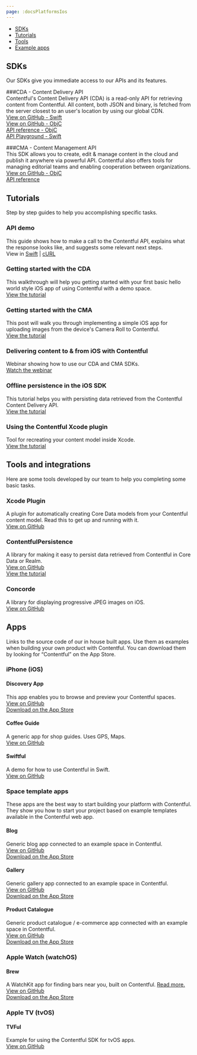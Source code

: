```yaml
---
page: :docsPlatformsIos
---
```


- [SDKs](#sdks)
- [Tutorials](#tutorials)
- [Tools](#tools-and-integrations)
- [Example apps](#apps)

## SDKs
Our SDKs give you immediate access to our APIs and its features.

###CDA - Content Delivery API<br>
Contentful's Content Delivery API (CDA) is a read-only API for retrieving content from Contentful. All content, both JSON and binary, is fetched from the server closest to an user's location by using our global CDN.<br>
[View on GitHub - Swift](https://github.com/contentful/contentful.swift)<br>
[View on GitHub - ObjC](https://github.com/contentful/contentful.objc)<br>
[API reference - ObjC](http://cocoadocs.org/docsets/ContentfulDeliveryAPI/)<br>
[API Playground - Swift](https://github.com/contentful/ContentfulPlayground)

###CMA - Content Management API<br>
This SDK allows you to create, edit & manage content in the cloud and publish it anywhere via powerful API. Contentful also offers tools for managing editorial teams and enabling cooperation between organizations.<br>
[View on GitHub - ObjC](https://github.com/contentful/contentful-management.objc)<br>
[API reference](http://cocoadocs.org/docsets/ContentfulManagementAPI/)

## Tutorials
Step by step guides to help you accomplishing specific tasks.

### API demo
This guide shows how to make a call to the Contentful API, explains what the response looks like, and suggests some relevant next steps.<br>
View in [Swift](/developers/api-demo/swift/) |
[cURL](/developers/api-demo/curl/)

### Getting started with the CDA
This walkthrough will help you getting started with your first basic hello world style iOS app of using Contentful with a demo space.<br>
[View the tutorial](/developers/docs/ios/tutorials/using-delivery-api-on-ios/)

### Getting started with the CMA
This post will walk you through implementing a simple iOS app for uploading images from the device's Camera Roll to Contentful.<br>
[View the tutorial](/developers/docs/ios/tutorials/using-management-api-on-ios/)

### Delivering content to & from iOS with Contentful
Webinar showing how to use our CDA and CMA SDKs.<br>
[Watch the webinar](/blog/2014/09/18/webinar-delivering-content-to-from-ios-with-contentful/)

### Offline persistence in the iOS SDK
This tutorial helps you with persisting data retrieved from the Contentful Content Delivery API.<br>
[View the tutorial](/developers/docs/ios/tutorials/offline-persistence-in-ios-sdk/)

### Using the Contentful Xcode plugin
Tool for recreating your content model inside Xcode.<br>
[View the tutorial](/developers/docs/ios/tutorials/using-contentful-xcode-plugin/)

## Tools and integrations
Here are some tools developed by our team to help you completing some basic tasks.

### Xcode Plugin
A plugin for automatically creating Core Data models from your Contentful content model. Read this to get up and running with it.<br>
[View on GitHub](https://github.com/contentful/ContentfulXcodePlugin)

### ContentfulPersistence
A library for making it easy to persist data retrieved from Contentful in Core Data or Realm.<br>
[View on GitHub](https://github.com/contentful/contentful-persistence.objc)<br>
[View the tutorial](/developers/docs/ios/tutorials/offline-persistence-in-ios-sdk/)

### Concorde
A library for displaying progressive JPEG images on iOS.<br>
[View on GitHub](https://github.com/contentful-labs/Concorde)

## Apps
Links to the source code of our in house built apps. Use them as examples when building your own product with Contentful.
You can download them by looking for “Contentful” on the App Store.

### iPhone (iOS)

#### Discovery App
This app enables you to browse and preview your Contentful spaces.<br>
[View on GitHub](https://github.com/contentful/discovery-app)<br>
[Download on the App Store](https://itunes.apple.com/us/app/contentful-discovery-cms-for/id892840015)

#### Coffee Guide
A generic app for shop guides. Uses GPS, Maps.<br>
[View on GitHub](https://github.com/contentful-labs/Swiftful)

#### Swiftful
A demo for how to use Contentful in Swift.<br>
[View on GitHub](https://github.com/contentful/guide-app-ios)

### Space template apps
These apps are the best way to start building your platform with Contentful. They show you how to start your project based on example templates available in the Contentful web app.

#### Blog
Generic blog app connected to an example space in Contentful.<br>
[View on GitHub](https://github.com/contentful/blog-app-ios)<br>
[Download on the App Store](https://itunes.apple.com/us/app/contentful-blog-showcase/id962456216)

#### Gallery
Generic gallery app connected to an example space in Contentful.<br>
[View on GitHub](https://github.com/contentful/gallery-app-ios)<br>
[Download on the App Store](https://itunes.apple.com/us/app/contentful-gallery-showcase/id975142754)

#### Product Catalogue
Generic product catalogue / e-commerce app connected with an example space in Contentful.<br>
[View on GitHub](https://github.com/contentful/product-catalogue-ios)<br>
[Download on the App Store](https://itunes.apple.com/us/app/contentful-product-catalogue/id963680410)

### Apple Watch (watchOS)

#### Brew
A WatchKit app for finding bars near you, built on Contentful. [Read more.](/blog/2015/05/28/brew-app-for-apple-watch/)<br>
[View on GitHub](https://github.com/contentful-labs/ContentfulWatchKitExample)<br>
[Download on the App Store](https://itunes.apple.com/us/app/brew-discover-craft-beer-pubs/id986830433)

### Apple TV (tvOS)

#### TVFul
Example for using the Contentful SDK for tvOS apps.<br>
[View on GitHub](https://github.com/contentful/tvful)
